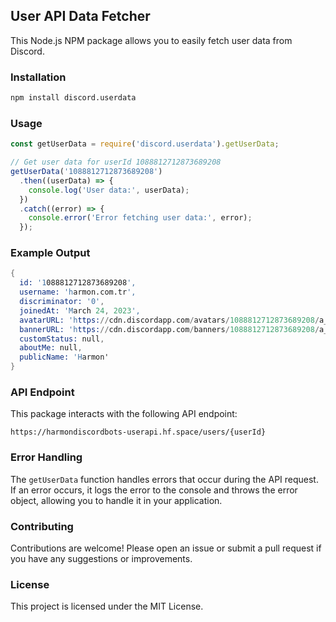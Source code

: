 ## User API Data Fetcher

This Node.js NPM package allows you to easily fetch user data from Discord.

### Installation

```bash
npm install discord.userdata
```

### Usage

```javascript
const getUserData = require('discord.userdata').getUserData;

// Get user data for userId 1088812712873689208
getUserData('1088812712873689208')
  .then((userData) => {
    console.log('User data:', userData);
  })
  .catch((error) => {
    console.error('Error fetching user data:', error);
  });
```

### Example Output

```s
{
  id: '1088812712873689208',
  username: 'harmon.com.tr',
  discriminator: '0',
  joinedAt: 'March 24, 2023',
  avatarURL: 'https://cdn.discordapp.com/avatars/1088812712873689208/a_87351c80cd5988144790cc205181544d.gif',
  bannerURL: 'https://cdn.discordapp.com/banners/1088812712873689208/a_b3a60b041f20af0488824b4a7617eccf.gif',
  customStatus: null,
  aboutMe: null,
  publicName: 'Harmon'
}
```

### API Endpoint

This package interacts with the following API endpoint:

```
https://harmondiscordbots-userapi.hf.space/users/{userId}
```

### Error Handling

The `getUserData` function handles errors that occur during the API request. If an error occurs, it logs the error to the console and throws the error object, allowing you to handle it in your application.

### Contributing

Contributions are welcome! Please open an issue or submit a pull request if you have any suggestions or improvements.

### License

This project is licensed under the MIT License.
